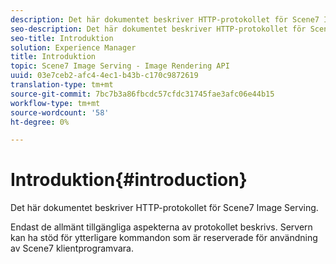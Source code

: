 ```yaml
---
description: Det här dokumentet beskriver HTTP-protokollet för Scene7 Image Serving.
seo-description: Det här dokumentet beskriver HTTP-protokollet för Scene7 Image Serving.
seo-title: Introduktion
solution: Experience Manager
title: Introduktion
topic: Scene7 Image Serving - Image Rendering API
uuid: 03e7ceb2-afc4-4ec1-b43b-c170c9872619
translation-type: tm+mt
source-git-commit: 7bc7b3a86fbcdc57cfdc31745fae3afc06e44b15
workflow-type: tm+mt
source-wordcount: '58'
ht-degree: 0%

---
```



# Introduktion{#introduction}

Det här dokumentet beskriver HTTP-protokollet för Scene7 Image Serving.

Endast de allmänt tillgängliga aspekterna av protokollet beskrivs. Servern kan ha stöd för ytterligare kommandon som är reserverade för användning av Scene7 klientprogramvara.

